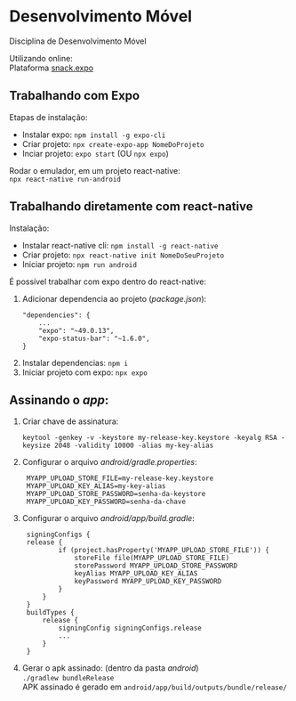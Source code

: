 # Desenvolvimento Móvel

Disciplina de Desenvolvimento Móvel

Utilizando online:  
Plataforma [snack.expo](https://snack.expo.dev/)

## Trabalhando com Expo

Etapas de instalação: 

- Instalar expo: ``` npm install -g expo-cli ```
- Criar projeto: ``` npx create-expo-app NomeDoProjeto ```
- Inciar projeto: ``` expo start ``` (OU ``` npx expo ```)

Rodar o emulador, em um projeto react-native:  
``npx react-native run-android``


## Trabalhando diretamente com react-native

Instalação:

- Instalar react-native cli: ``` npm install -g react-native ```
- Criar projeto: ``` npx react-native init NomeDoSeuProjeto ```
- Iniciar projeto: ``` npm run android  ```

É possível trabalhar com expo dentro do react-native:  
1. Adicionar dependencia ao projeto (*package.json*):  
    ``` 
    "dependencies": {
        ...
        "expo": "~49.0.13",
        "expo-status-bar": "~1.6.0",
    }
    ```
2. Instalar dependencias: ``` npm i ```
3. Iniciar projeto com expo: ``` npx expo ```

## Assinando o *app*:

1. Criar chave de assinatura:  
    ```
    keytool -genkey -v -keystore my-release-key.keystore -keyalg RSA -keysize 2048 -validity 10000 -alias my-key-alias
    ```
2. Configurar o arquivo *android/gradle.properties*:  
   ```
    MYAPP_UPLOAD_STORE_FILE=my-release-key.keystore
    MYAPP_UPLOAD_KEY_ALIAS=my-key-alias
    MYAPP_UPLOAD_STORE_PASSWORD=senha-da-keystore
    MYAPP_UPLOAD_KEY_PASSWORD=senha-da-chave
   ```
3. Configurar o arquivo *android/app/build.gradle*:  
   ```
    signingConfigs {
    release {
            if (project.hasProperty('MYAPP_UPLOAD_STORE_FILE')) {
                storeFile file(MYAPP_UPLOAD_STORE_FILE)
                storePassword MYAPP_UPLOAD_STORE_PASSWORD
                keyAlias MYAPP_UPLOAD_KEY_ALIAS
                keyPassword MYAPP_UPLOAD_KEY_PASSWORD
            }
        }
    }
    buildTypes {
        release {
            signingConfig signingConfigs.release
            ...
        }
    }
   ```
4. Gerar o apk assinado: (dentro da pasta *android*)  
    ``` ./gradlew bundleRelease ```  
    APK assinado é gerado em ``` android/app/build/outputs/bundle/release/ ```
